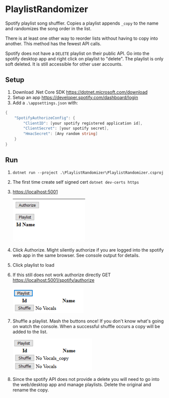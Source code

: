 # PlaylistRandomizer

Spotify playlist song shuffler. Copies a playlist appends `_copy` to the name and randomizes the song order in the list.

There is at least one other way to reorder lists without having to copy into another. This method has the fewest API calls.

Spotify does not have a `DELETE` playlist on their public API. Go into the spotify desktop app and right click on playlist to "delete". The playlist is only soft deleted. It is still accessible for other user accounts.

## Setup

1. Download .Net Core SDK <https://dotnet.microsoft.com/download>
1. Setup an app <https://developer.spotify.com/dashboard/login>
1. Add a `.\appsettings.json` with:

``` C#
{
    "SpotifyAuthorizeConfig": {
        "ClientID": [your spotify registered application id],
        "ClientSecret": [your spotify secret],
        "HmacSecret": [Any random string]
    }
}
```

## Run

1. `dotnet run --project .\PlaylistRandomizer\PlaylistRandomizer.csproj`
1. The first time create self signed cert `dotnet dev-certs https`
1. <https://localhost:5001>

    ![index](img/indexpage.png)
1. Click Authorize. Might silently authorize if you are logged into the spotify web app in the same browser. See console output for details.
1. Click playlist to load
1. If this still does not work authorize directly GET <https://localhost:5001/spotify/authorize>

    ![playlist](img/playlist.png)
1. Shuffle a playlist. Mash the buttons once! If you don't know what's going on watch the console. When a successful shuffle occurs a copy will be added to the list.

    ![shuffle](img/shuffle.png)
1. Since the spotify API does not provide a delete you will need to go into the web/desktop app and manage playlists. Delete the original and rename the copy.
